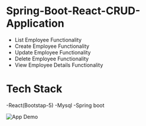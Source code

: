 # Spring-Boot-React-CRUD-Application #

- List Employee Functionality
- Create Employee Functionality
- Update Employee Functionality
- Delete Employee Functionality
- View Employee Details Functionality


# Tech Stack
-React(Bootstap-5)
-Mysql
-Spring boot

![App Demo](https://firebasestorage.googleapis.com/v0/b/shuhaib-ahamed.appspot.com/o/Spring-React.png?alt=media&token=7c179cca-0652-4a93-a00f-dd3748240382)
